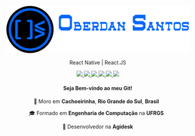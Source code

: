 <p align="center">
  <img src="https://github.com/oberdan-dev/oberdan-dev/blob/master/logo.png" width="500"
  alt="ocsantos.com.br" />
</p>

<p align="center">
React Native | React.JS
</p>

<p align="center">
  <a
    href="https://web.whatsapp.com/send?phone=+5551998248155" 
    alt="WhatsApp"
    target="blank"
  >
    <img src="https://img.shields.io/badge/-WhatsApp-3b67f6?style=flat&logo=WhatsApp&logoColor=white" />
  </a>
  <a
    href="mailto:ocsantosdev@gmail.com" 
    alt="Gmail"
    target="blank"
  >
    <img src="https://img.shields.io/badge/-Outlook-3b67f6?style=flat&logo=microsoft-outlook&logoColor=white" />
  </a>
  <a
    href="https://www.linkedin.com/in/oberdan-santos" 
    alt="LinkedIn"
    target="blank"
  >
    <img src="https://img.shields.io/badge/-LinkedIn-3b67f6?style=flat&logo=Linkedin&logoColor=white" />
  </a>
  <a
    href="https://github.com/oberdan-dev"
    alt="GitHub"
    target="blank"
  >
    <img src="https://img.shields.io/badge/-GitHub-3b67f6?style=flat&logo=Github&logoColor=white" />
  </a>
  <a
    href="https://www.facebook.com/oberdancsantos" 
    alt="Facebook"
    target="blank"
  >
    <img src="https://img.shields.io/badge/-Facebook-3b67f6?style=flat&logo=Facebook&logoColor=white" />
  </a>
  <a
    href="https://www.instagram.com/ocsantos_" 
    alt="Instagram"
    target="blank"
  >
    <img src="https://img.shields.io/badge/-Instagram-3b67f6?style=flat&logo=Instagram&logoColor=white" />
  </a>
</p>

<!-- <h3 align="center">
  Oi, eu sou o <strike>Goku</strike> Oberdan!
</h3> -->
<h4 align="center">
  Seja Bem-vindo ao meu Git!
</h4>

<p align="center">
  📌 Moro em <b>Cachoeirinha</b>, <b>Rio Grande do Sul</b>, <b>Brasil</b> &nbsp;
</p>
<p align="center">
  🎓 Formado em <b>Engenharia de Computação</b> na <b>UFRGS</b> &nbsp;
</p>
<p align="center">
💼 Desenvolvedor na <b>Agidesk</b>
</p>

<!--
<p align="center">
🎯 Foco atual: <b>Flutter</b>
</p>
<p align="center">
📚 Autodidata e aluno de carteirinha da <b>
<a
    href="https://udemy.com.br" 
    alt="Udemy"
    target="blank"
  >
  <img src="https://img.shields.io/badge/-Udemy-3b67f6?style=flat&logo=Udemy&logoColor=white" />
  </a>
</b>
</p>


**oberdan-dev/oberdan-dev** is a ✨ _special_ ✨ repository because its `README.md` (this file) appears on your GitHub profile.

Here are some ideas to get you started:

- 🔭 I’m currently working on ...
- 🌱 I’m currently learning ...
- 👯 I’m looking to collaborate on ...
- 🤔 I’m looking for help with ...
- 💬 Ask me about ...
- 📫 How to reach me: ...
- 😄 Pronouns: ...
- ⚡ Fun fact: ...
-->
